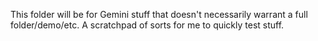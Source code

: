 This folder will be for Gemini stuff that doesn't necessarily warrant a full folder/demo/etc. A scratchpad of sorts for me to quickly test stuff.
